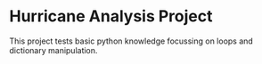 # Hurricane Analysis Project

This project tests basic python knowledge focussing on loops and dictionary manipulation.